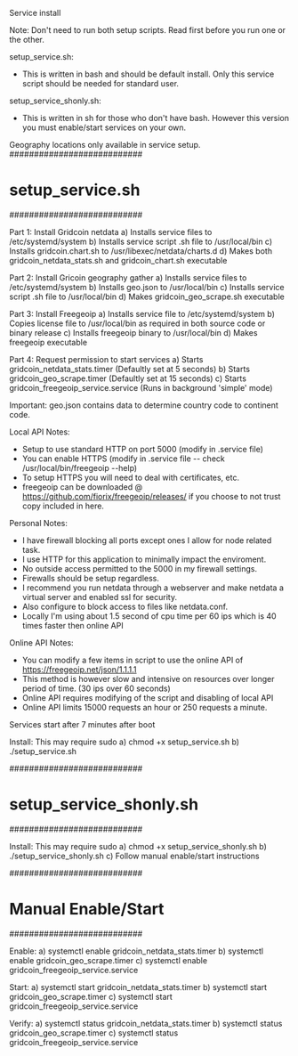 Service install

Note: Don't need to run both setup scripts. Read first before you run one or the other. 

setup_service.sh:
* This is written in bash and should be default install. Only this service script should be needed for standard user.

setup_service_shonly.sh:
* This is written in sh for those who don't have bash. However this version you must enable/start services on your own.

Geography locations only available in service setup. 
###########################
# setup_service.sh        #
###########################

Part 1: Install Gridcoin netdata
  a) Installs service files to /etc/systemd/system
  b) Installs service script .sh file to /usr/local/bin
  c) Installs gridcoin.chart.sh to /usr/libexec/netdata/charts.d
  d) Makes both gridcoin_netdata_stats.sh and gridcoin_chart.sh executable

Part 2: Install Gricoin geography gather
  a) Installs service files to /etc/systemd/system
  b) Installs geo.json to /usr/local/bin
  c) Installs service script .sh file to /usr/local/bin
  d) Makes gridcoin_geo_scrape.sh executable

Part 3: Install Freegeoip
  a) Installs service file to /etc/systemd/system
  b) Copies license file to /usr/local/bin as required in both source code or binary release
  c) Installs freegeoip binary to /usr/local/bin
  d) Makes freegeoip executable

Part 4: Request permission to start services
  a) Starts gridcoin_netdata_stats.timer (Defaultly set at 5 seconds)
  b) Starts gridcoin_geo_scrape.timer (Defaultly set at 15 seconds)
  c) Starts gridcoin_freegeoip_service.service (Runs in background 'simple' mode)

Important: geo.json contains data to determine country code to continent code.

Local API Notes:
* Setup to use standard HTTP on port 5000 (modify in .service file)
* You can enable HTTPS (modify in .service file -- check /usr/local/bin/freegeoip --help)
* To setup HTTPS you will need to deal with certificates, etc.
* freegeoip can be downloaded @ https://github.com/fiorix/freegeoip/releases/ if you choose to not trust copy included in here.
 
Personal Notes:
* I have firewall blocking all ports except ones I allow for node related task.
* I use HTTP for this application to minimally impact the enviroment.
* No outside access permitted to the 5000 in my firewall settings.
* Firewalls should be setup regardless.
* I recommend you run netdata through a webserver and make netdata a virtual server and enabled ssl for security.
* Also configure to block access to files like netdata.conf.
* Locally I'm using about 1.5 second of cpu time per 60 ips which is 40 times faster then online API

Online API Notes:
* You can modify a few items in script to use the online API of https://freegeoip.net/json/1.1.1.1
* This method is however slow and intensive on resources over longer period of time. (30 ips over 60 seconds)
* Online API requires modifying of the script and disabling of local API
* Online API limits 15000 requests an hour or 250 requests a minute.

Services start after 7 minutes after boot

Install: This may require sudo 
  a) chmod +x setup_service.sh
  b) ./setup_service.sh

###########################
# setup_service_shonly.sh #
###########################

Install: This may require sudo
  a) chmod +x setup_service_shonly.sh
  b) ./setup_service_shonly.sh
  c) Follow manual enable/start instructions

###########################
# Manual Enable/Start     #
###########################

Enable:
  a) systemctl enable gridcoin_netdata_stats.timer
  b) systemctl enable gridcoin_geo_scrape.timer
  c) systemctl enable gridcoin_freegeoip_service.service

Start:
  a) systemctl start gridcoin_netdata_stats.timer
  b) systemctl start gridcoin_geo_scrape.timer
  c) systemctl start gridcoin_freegeoip_service.service

Verify:
  a) systemctl status gridcoin_netdata_stats.timer
  b) systemctl status gridcoin_geo_scrape.timer
  c) systemctl status gridcoin_freegeoip_service.service
